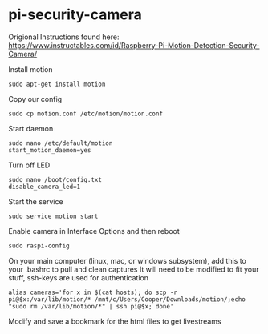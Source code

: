 # pi-security-camera

Origional Instructions found here: https://www.instructables.com/id/Raspberry-Pi-Motion-Detection-Security-Camera/

Install motion
```
sudo apt-get install motion
```

Copy our config
```
sudo cp motion.conf /etc/motion/motion.conf
```

Start daemon
```
sudo nano /etc/default/motion
start_motion_daemon=yes
```

Turn off LED
```
sudo nano /boot/config.txt
disable_camera_led=1
```

Start the service
```
sudo service motion start
```

Enable camera in Interface Options and then reboot
```
sudo raspi-config
```

On your main computer (linux, mac, or windows subsystem), add this to your .bashrc to pull and clean captures
It will need to be modified to fit your stuff, ssh-keys are used for authentication
```
alias cameras='for x in $(cat hosts); do scp -r pi@$x:/var/lib/motion/* /mnt/c/Users/Cooper/Downloads/motion/;echo "sudo rm /var/lib/motion/*" | ssh pi@$x; done'
```

Modify and save a bookmark for the html files to get livestreams
